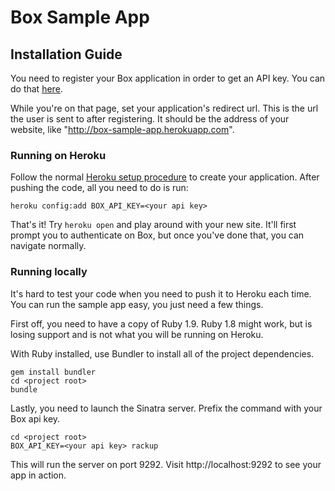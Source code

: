 Box Sample App
==============

Installation Guide
------------------

You need to register your Box application in order to get an API key. You can do that [here](http://www.box.net/developers/services).

While you're on that page, set your application's redirect url. This is the url the user is sent to after registering. It should be the address of your website, like "http://box-sample-app.herokuapp.com".


### Running on Heroku

Follow the normal [Heroku setup procedure](http://devcenter.heroku.com/articles/quickstart) to create your application. After pushing the code, all you need to do is run:

    heroku config:add BOX_API_KEY=<your api key>

That's it! Try `heroku open` and play around with your new site. It'll first prompt you to authenticate on Box, but once you've done that, you can navigate normally.


### Running locally

It's hard to test your code when you need to push it to Heroku each time. You can run the sample app easy, you just need a few things.

First off, you need to have a copy of Ruby 1.9. Ruby 1.8 might work, but is losing support and is not what you will be running on Heroku.

With Ruby installed, use Bundler to install all of the project dependencies.

    gem install bundler
    cd <project root>
    bundle

Lastly, you need to launch the Sinatra server. Prefix the command with your Box api key.

    cd <project root>
    BOX_API_KEY=<your api key> rackup

This will run the server on port 9292. Visit http://localhost:9292 to see your app in action.
